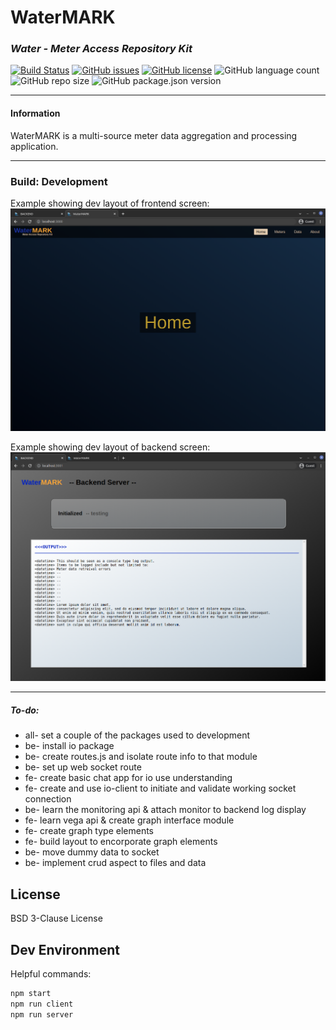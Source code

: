 # WaterMARK
### _Water - Meter Access Repository Kit_
[![Build Status](https://img.shields.io/static/v1?label=build&message=development&color=orange)](https://img.shields.io)
[![GitHub issues](https://img.shields.io/github/issues/mikelambson/WaterMARK)](https://github.com/mikelambson/WaterMARK/issues)
[![GitHub license](https://img.shields.io/github/license/mikelambson/WaterMARK)](https://github.com/mikelambson/WaterMARK/blob/main/LICENSE)
![GitHub language count](https://img.shields.io/github/languages/count/mikelambson/WaterMARK)
![GitHub repo size](https://img.shields.io/github/repo-size/mikelambson/WaterMARK)
![GitHub package.json version](https://img.shields.io/github/package-json/v/mikelambson/WaterMARK)

___
#### Information

WaterMARK is a multi-source meter data aggregation and processing application.

___


### Build: Development

Example showing dev layout of frontend screen:
![](frontend.png)

Example showing dev layout of backend screen:
![](backend.png)


___
##### To-do:
<ul>
<li>all- set a couple of the packages used to development</li>
<li>be- install io package</li>
<li>be- create routes.js and isolate route info to that module</li>
<li>be- set up web socket route</li>
<li>fe- create basic chat app for io use understanding</li>
<li>fe- create and use io-client to initiate and validate working socket connection</li>
<li>be- learn the monitoring api & attach monitor to backend log display</li>
<li>fe- learn vega api & create graph interface module </li>
<li>fe- create graph type elements </li>
<li>fe- build layout to encorporate graph elements</li>
<li>be- move dummy data to socket</li>
<li>be- implement crud aspect to files and data</li>
</ul>



## License

BSD 3-Clause License



## Dev Environment

Helpful commands:
```sh
npm start
npm run client
npm run server
```


